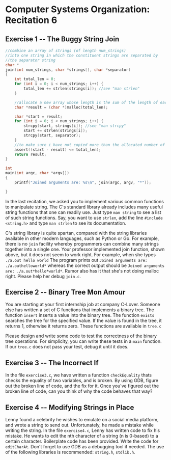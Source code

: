 Computer Systems Organization: Recitation 6
==========
Exercise 1 -- The Buggy String Join
-----
```c
//combine an array of strings (of length num_strings)
//into one string in which the constituent strings are separated by
//the separator string
char *
join(int num_strings, char *strings[], char *separator)
{
	int total_len = 0;
	for (int i = 0; i < num_strings; i++) {
		total_len += strlen(strings[i]); //see "man strlen"
	}

	//allocate a new array whose length is the sum of the length of each individual string
	char *result = (char *)malloc(total_len);

	char *start = result;
	for (int i = 0; i < num_strings; i++) {
		strcpy(start, strings[i]); //see "man strcpy"
		start += strlen(strings[i]);
		strcpy(start, separator);
	}
	//to make sure i have not copied more than the allocated number of bytes
	assert((start - result) <= total_len);
	return result;
}

int
main(int argc, char *argv[])
{
	printf("Joined arguments are: %s\n", join(argc, argv, "*"));

}
```
In the last recitation, we asked you to implement various common functions to manipulate string. The C's standard library already includes many useful string functions that one can readily use. Just type `man string` to see a list of such string functions. Say, you want to use `strlen`, add the line `#include <string.h>` and type `man strlen` to see its documentation.

C's string library is quite spartan, compared with the string libraries
available in other modern languages, such as Python or Go.  For example, there
is no ``join`` facility whereby programmers can combine many strings together
into a single one.  Your professor implemented join function, shown above, but
it does not seem to work right. For example, when she types `./a.out hello world`
The program prints out `Joined arguments are: ./a.outhelloworld*` whereas the
correct output should be `Joined arguments are: ./a.out*hello*world*`. Rumor also
has it that she's not doing malloc right. Please help her debug `join.c`.


Exercise 2 -- Binary Tree Mon Amour
-----

You are starting at your first internship job at company C-Lover.  Someone else
has written a set of C functions that implements a binary tree.  The function
`insert` inserts a value into the binary tree.  The function `exists` searches
the tree for the specified value. If the value is found in the tree, it returns
1, otherwise it returns zero.  These functions are available in `tree.c`

Please design and write some code to test the correctness of the binary tree
operations.  For simplicity, you can write these tests in a `main` function.
If our `tree.c` does not pass your test, debug it until it does.


Exercise 3 -- The Incorrect If
-----

In the file `exercise3.c`, we have written a function `checkEquality` thats checks the equality of two variables, and is broken. By using GDB, figure out the broken line of code, and the fix for it. Once you've figured out the broken line of code, can you think of why the code behaves that way?

Exercise 4 -- Modifying Strings in Place
-----

Lenny found a celebrity he wishes to emulate on a social media platform, and wrote a string to send out. Unfortunately, he made a mistake while writing the string. In the file `exercise4.c`, Lenny has written code to fix his mistake. He wants to edit the nth character of a string (n is 0-based) to a certain character. Boilerplate code has been provided. Write the code for `editCharAt`. Don't forget to use GDB as a debugging tool if needed. The use of the following libraries is recommended: `string.h`, `stdlib.h`.
